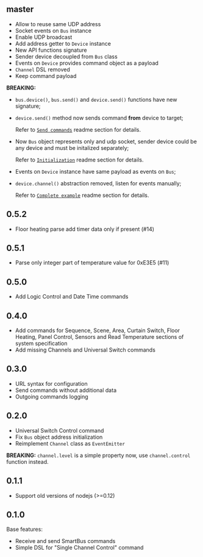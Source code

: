 ## master

  * Allow to reuse same UDP address
  * Socket events on `Bus` instance
  * Enable UDP broadcast
  * Add address getter to `Device` instance
  * New API functions signature
  * Sender device decoupled from `Bus` class
  * Events on `Device` provides command object as a payload
  * `Channel` DSL removed
  * Keep command payload

**BREAKING:**

  - `bus.device()`, `bus.send()` and `device.send()` functions
    have new signature;
  - `device.send()` method now sends command **from** device
    to target;

    Refer to [`Send commands`](README.md#send-commands)
    readme section for details.

  - Now `Bus` object represents only and udp socket,
    sender device could be any device and must be initalized
    separately;

    Refer to [`Initialization`](README.md#initialization)
    readme section for details.

  - Events on `Device` instance have same payload as events on `Bus`;

  - `device.channel()` abstraction removed, listen for events manually;

    Refer to [`Complete example`](README.md#complete-example)
    readme section for details.

## 0.5.2

  * Floor heating parse add timer data only if present (#14)

## 0.5.1

  * Parse only integer part of temperature value for 0xE3E5 (#11)

## 0.5.0

  * Add Logic Control and Date Time commands

## 0.4.0

  * Add commands for Sequence, Scene, Area, Curtain Switch, Floor Heating,
    Panel Control, Sensors and Read Temperature sections of
    system specification
  * Add missing Channels and Universal Switch commands

## 0.3.0

  * URL syntax for configuration
  * Send commands without additional data
  * Outgoing commands logging

## 0.2.0

  * Universal Switch Control command
  * Fix `Bus` object address initialization
  * Reimplement `Channel` class as `EventEmitter`

**BREAKING:** `channel.level` is a simple property now,
use `channel.control` function instead.

## 0.1.1

  * Support old versions of nodejs (>=0.12)

## 0.1.0

  Base features:

  * Receive and send SmartBus commands
  * Simple DSL for "Single Channel Control" command
